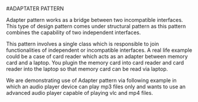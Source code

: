 #ADAPTATER PATTERN

Adapter pattern works as a bridge between two incompatible interfaces. 
This type of design pattern comes under structural pattern as this pattern combines the capability of two independent interfaces.

This pattern involves a single class which is responsible to join functionalities of independent or incompatible interfaces. 
A real life example could be a case of card reader which acts as an adapter between memory card and a laptop. 
You plugin the memory card into card reader and card reader into the laptop so that memory card can be read via laptop.

We are demonstrating use of Adapter pattern via following example in which an audio player device can play mp3 files only and wants to use an advanced audio player capable of playing vlc and mp4 files.